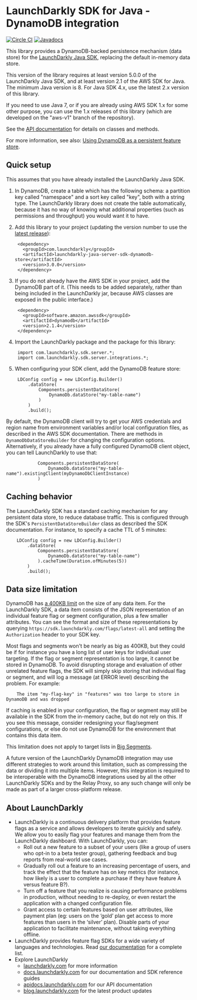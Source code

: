 # LaunchDarkly SDK for Java - DynamoDB integration

[![Circle CI](https://circleci.com/gh/launchdarkly/java-server-sdk-dynamodb.svg?style=shield)](https://circleci.com/gh/launchdarkly/java-server-sdk-dynamodb)
[![Javadocs](http://javadoc.io/badge/com.launchdarkly/launchdarkly-java-server-sdk-dynamodb-store.svg)](http://javadoc.io/doc/com.launchdarkly/launchdarkly-java-server-sdk-dynamodb-store)

This library provides a DynamoDB-backed persistence mechanism (data store) for the [LaunchDarkly Java SDK](https://github.com/launchdarkly/java-server-sdk), replacing the default in-memory data store.

This version of the library requires at least version 5.0.0 of the LaunchDarkly Java SDK, and at least version 2.1 of the AWS SDK for Java. The minimum Java version is 8. For Java SDK 4.x, use the latest 2.x version of this library.

If you need to use Java 7, or if you are already using AWS SDK 1.x for some other purpose, you can use the 1.x releases of this library (which are developed on the "aws-v1" branch of the repository).

See the [API documentation](https://launchdarkly.github.io/java-server-sdk-dynamodb) for details on classes and methods.

For more information, see also: [Using DynamoDB as a persistent feature store](https://docs.launchdarkly.com/sdk/features/storing-data/dynamodb#java).

## Quick setup

This assumes that you have already installed the LaunchDarkly Java SDK.

1. In DynamoDB, create a table which has the following schema: a partition key called "namespace" and a sort key called "key", both with a string type. The LaunchDarkly library does not create the table automatically, because it has no way of knowing what additional properties (such as permissions and throughput) you would want it to have.

2. Add this library to your project (updating the version number to use the [latest release](https://github.com/launchdarkly/java-server-sdk-dynamodb/releases)):

        <dependency>
          <groupId>com.launchdarkly</groupId>
          <artifactId>launchdarkly-java-server-sdk-dynamodb-store</artifactId>
          <version>3.0.0</version>
        </dependency>

3. If you do not already have the AWS SDK in your project, add the DynamoDB part of it. (This needs to be added separately, rather than being included in the LaunchDarkly jar, because AWS classes are exposed in the public interface.)

        <dependency>
          <groupId>software.amazon.awssdk</groupId>
          <artifactId>dynamodb</artifactId>
          <version>2.1.4</version>
        </dependency>

4. Import the LaunchDarkly package and the package for this library:

        import com.launchdarkly.sdk.server.*;
        import com.launchdarkly.sdk.server.integrations.*;

5. When configuring your SDK client, add the DynamoDB feature store:

        LDConfig config = new LDConfig.Builder()
            .dataStore(
                Components.persistentDataStore(
                    DynamoDb.dataStore("my-table-name")
                )
            )
            .build();

By default, the DynamoDB client will try to get your AWS credentials and region name from environment variables and/or local configuration files, as described in the AWS SDK documentation. There are methods in `DynamoDbDataStoreBuilder` for changing the configuration options. Alternatively, if you already have a fully configured DynamoDB client object, you can tell LaunchDarkly to use that:

                Components.persistentDataStore(
                    DynamoDb.dataStore("my-table-name").existingClient(myDynamoDbClientInstance)
                )

## Caching behavior

The LaunchDarkly SDK has a standard caching mechanism for any persistent data store, to reduce database traffic. This is configured through the SDK's `PersistentDataStoreBuilder` class as described the SDK documentation. For instance, to specify a cache TTL of 5 minutes:

        LDConfig config = new LDConfig.Builder()
            .dataStore(
                Components.persistentDataStore(
                    DynamoDb.dataStore("my-table-name")
                ).cacheTime(Duration.ofMinutes(5))
            )
            .build();

## Data size limitation

DynamoDB has [a 400KB limit](https://docs.aws.amazon.com/amazondynamodb/latest/developerguide/ServiceQuotas.html#limits-items) on the size of any data item. For the LaunchDarkly SDK, a data item consists of the JSON representation of an individual feature flag or segment configuration, plus a few smaller attributes. You can see the format and size of these representations by querying `https://sdk.launchdarkly.com/flags/latest-all` and setting the `Authorization` header to your SDK key.

Most flags and segments won't be nearly as big as 400KB, but they could be if for instance you have a long list of user keys for individual user targeting. If the flag or segment representation is too large, it cannot be stored in DynamoDB. To avoid disrupting storage and evaluation of other unrelated feature flags, the SDK will simply skip storing that individual flag or segment, and will log a message (at ERROR level) describing the problem. For example:

```
    The item "my-flag-key" in "features" was too large to store in DynamoDB and was dropped
```

If caching is enabled in your configuration, the flag or segment may still be available in the SDK from the in-memory cache, but do not rely on this. If you see this message, consider redesigning your flag/segment configurations, or else do not use DynamoDB for the environment that contains this data item.

This limitation does not apply to target lists in [Big Segments](https://docs.launchdarkly.com/home/users/big-segments/).

A future version of the LaunchDarkly DynamoDB integration may use different strategies to work around this limitation, such as compressing the data or dividing it into multiple items. However, this integration is required to be interoperable with the DynamoDB integrations used by all the other LaunchDarkly SDKs and by the Relay Proxy, so any such change will only be made as part of a larger cross-platform release.

## About LaunchDarkly
 
* LaunchDarkly is a continuous delivery platform that provides feature flags as a service and allows developers to iterate quickly and safely. We allow you to easily flag your features and manage them from the LaunchDarkly dashboard.  With LaunchDarkly, you can:
    * Roll out a new feature to a subset of your users (like a group of users who opt-in to a beta tester group), gathering feedback and bug reports from real-world use cases.
    * Gradually roll out a feature to an increasing percentage of users, and track the effect that the feature has on key metrics (for instance, how likely is a user to complete a purchase if they have feature A versus feature B?).
    * Turn off a feature that you realize is causing performance problems in production, without needing to re-deploy, or even restart the application with a changed configuration file.
    * Grant access to certain features based on user attributes, like payment plan (eg: users on the ‘gold’ plan get access to more features than users in the ‘silver’ plan). Disable parts of your application to facilitate maintenance, without taking everything offline.
* LaunchDarkly provides feature flag SDKs for a wide variety of languages and technologies. Read [our documentation](https://docs.launchdarkly.com/sdk) for a complete list.
* Explore LaunchDarkly
    * [launchdarkly.com](https://www.launchdarkly.com/ "LaunchDarkly Main Website") for more information
    * [docs.launchdarkly.com](https://docs.launchdarkly.com/  "LaunchDarkly Documentation") for our documentation and SDK reference guides
    * [apidocs.launchdarkly.com](https://apidocs.launchdarkly.com/  "LaunchDarkly API Documentation") for our API documentation
    * [blog.launchdarkly.com](https://blog.launchdarkly.com/  "LaunchDarkly Blog Documentation") for the latest product updates
